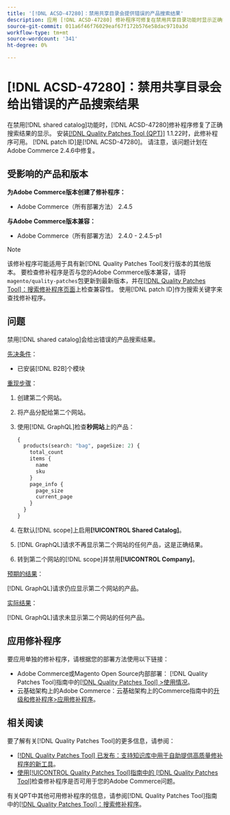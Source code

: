 ```yaml
---
title: '[!DNL ACSD-47280]：禁用共享目录会提供错误的产品搜索结果'
description: 应用 [!DNL ACSD-47280] 修补程序可修复在禁用共享目录功能时显示正确搜索结果的错误。
source-git-commit: 011a6f46f76029eaf67f172b576e58dac9710a3d
workflow-type: tm+mt
source-wordcount: '341'
ht-degree: 0%

---
```


# [!DNL ACSD-47280]：禁用共享目录会给出错误的产品搜索结果

在禁用[!DNL shared catalog]功能时，[!DNL ACSD-47280]修补程序修复了正确搜索结果的显示。 安装[[!DNL Quality Patches Tool (QPT)]](https://experienceleague.adobe.com/zh-hans/docs/commerce-operations/tools/quality-patches-tool/quality-patches-tool-to-self-serve-quality-patches) 1.1.22时，此修补程序可用。 [!DNL patch ID]是[!DNL ACSD-47280]。 请注意，该问题计划在Adobe Commerce 2.4.6中修复。

## 受影响的产品和版本

**为Adobe Commerce版本创建了修补程序：**
* Adobe Commerce（所有部署方法） 2.4.5

**与Adobe Commerce版本兼容：**
* Adobe Commerce（所有部署方法） 2.4.0 - 2.4.5-p1

>[!NOTE]
>
>该修补程序可能适用于具有新[!DNL Quality Patches Tool]发行版本的其他版本。 要检查修补程序是否与您的Adobe Commerce版本兼容，请将`magento/quality-patches`包更新到最新版本，并在[[!DNL Quality Patches Tool]：搜索修补程序页面](https://experienceleague.adobe.com/tools/commerce-quality-patches/index.html?lang=zh-Hans)上检查兼容性。 使用[!DNL patch ID]作为搜索关键字来查找修补程序。

## 问题

禁用[!DNL shared catalog]会给出错误的产品搜索结果。

<u>先决条件</u>：

* 已安装[!DNL B2B]个模块

<u>重现步骤</u>：

1. 创建第二个网站。
1. 将产品分配给第二个网站。
1. 使用[!DNL GraphQL]检查&#x200B;**秒网站**&#x200B;上的产品：

   ```GraphQL
   {
     products(search: "bag", pageSize: 2) {
       total_count
       items {
         name
         sku
       }
       page_info {
         page_size
         current_page
       }
     }
   }
   ```

1. 在默认[!DNL scope]上启用&#x200B;**[!UICONTROL Shared Catalog]**。
1. [!DNL GraphQL]请求不再显示第二个网站的任何产品，这是正确结果。
1. 转到第二个网站的[!DNL scope]并禁用&#x200B;**[!UICONTROL Company]**。

<u>预期的结果</u>：

[!DNL GraphQL]请求仍应显示第二个网站的产品。

<u>实际结果</u>：

[!DNL GraphQL]请求未显示第二个网站的任何产品。

## 应用修补程序

要应用单独的修补程序，请根据您的部署方法使用以下链接：

* Adobe Commerce或Magento Open Source内部部署： [!DNL Quality Patches Tool]指南中的[[!DNL Quality Patches Tool] >使用情况](/help/tools/quality-patches-tool/usage.md)。
* 云基础架构上的Adobe Commerce：云基础架构上的Commerce指南中的[升级和修补程序>应用修补程序](https://experienceleague.adobe.com/docs/commerce-cloud-service/user-guide/develop/upgrade/apply-patches.html?lang=zh-Hans)。

## 相关阅读

要了解有关[!DNL Quality Patches Tool]的更多信息，请参阅：

* [[!DNL Quality Patches Tool] 已发布：支持知识库中用于自助提供高质量修补程序的新工具](https://experienceleague.adobe.com/zh-hans/docs/commerce-operations/tools/quality-patches-tool/quality-patches-tool-to-self-serve-quality-patches)。
* [使用[!UICONTROL Quality Patches Tool]指南中的 [!DNL Quality Patches Tool]](/help/tools/quality-patches-tool/patches-available-in-qpt/check-patch-for-magento-issue-with-magento-quality-patches.md)检查修补程序是否可用于您的Adobe Commerce问题。


有关QPT中其他可用修补程序的信息，请参阅[!DNL Quality Patches Tool]指南中的[[!DNL Quality Patches Tool]：搜索修补程序](https://experienceleague.adobe.com/tools/commerce-quality-patches/index.html?lang=zh-Hans)。
